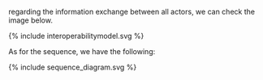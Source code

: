 regarding the information exchange between all actors, we can check the image below.  

<div>
{% include interoperabilitymodel.svg %}
</div>

As for the sequence, we have the following:  

<div>
{% include sequence_diagram.svg %}
</div>